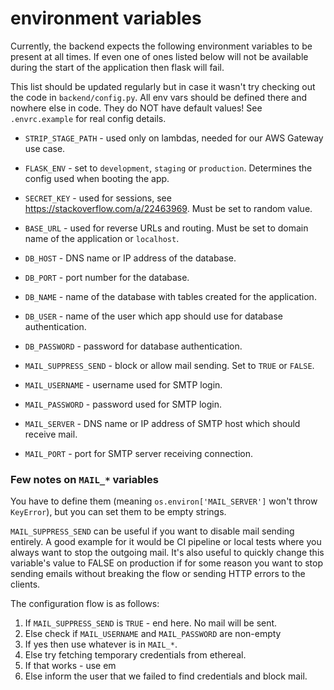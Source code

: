 # environment variables

Currently, the backend expects the following environment variables to be present
at all times. If even one of ones listed below will not be available during the
start of the application then flask will fail.

This list should be updated regularly but in case it wasn't try checking
out the code in `backend/config.py`. All env vars should be defined there 
and nowhere else in code. They do NOT have default values!
See `.envrc.example` for real config details.

- `STRIP_STAGE_PATH` - used only on lambdas, needed for our AWS Gateway use case.

- `FLASK_ENV` - set to `development`, `staging` or `production`. Determines
the config used when booting the app.

- `SECRET_KEY` - used for sessions, see https://stackoverflow.com/a/22463969. 
  Must be set to random value.
  
- `BASE_URL` - used for reverse URLs and routing. Must be set to domain name
  of the application or `localhost`.
  
- `DB_HOST` - DNS name or IP address of the database.
- `DB_PORT` - port number for the database.
- `DB_NAME` - name of the database with tables created for the application.
- `DB_USER` - name of the user which app should use for database authentication.
- `DB_PASSWORD` - password for database authentication.
  
- `MAIL_SUPPRESS_SEND` - block or allow mail sending. Set to `TRUE` or `FALSE`.
- `MAIL_USERNAME` - username used for SMTP login.
- `MAIL_PASSWORD` - password used for SMTP login.
- `MAIL_SERVER` - DNS name or IP address of SMTP host which should receive mail.
- `MAIL_PORT` - port for SMTP server receiving connection.


### Few notes on `MAIL_*` variables

You have to define them (meaning `os.environ['MAIL_SERVER']` won't throw 
`KeyError`), but you can set them to be empty strings.

`MAIL_SUPPRESS_SEND` can be useful if you want to disable mail sending entirely.
A good example for it would be CI pipeline or local tests where you always want 
to stop the outgoing mail. It's also useful to quickly change this variable's
value to FALSE on production if for some reason you want to stop sending
emails without breaking the flow or sending HTTP errors to the clients.

The configuration flow is as follows:

1. If `MAIL_SUPPRESS_SEND` is `TRUE` - end here. No mail will be sent.
2. Else check if `MAIL_USERNAME` and `MAIL_PASSWORD` are non-empty
3. If yes then use whatever is in `MAIL_*`.
4. Else try fetching temporary credentials from ethereal.
5. If that works - use em
6. Else inform the user that we failed to find credentials and block mail.
